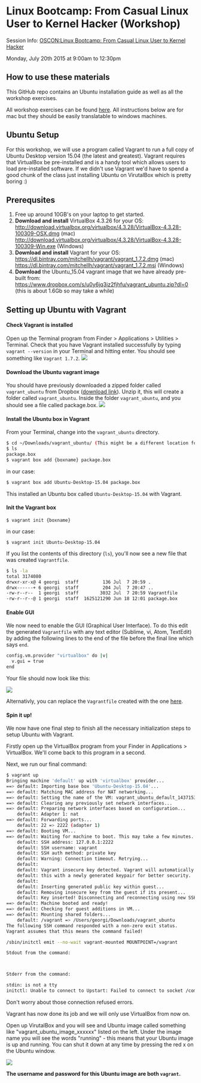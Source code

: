 # Linux Bootcamp: From Casual Linux User to Kernel Hacker (Workshop)

Session Info:
[OSCON:Linux Bootcamp: From Casual Linux User to Kernel Hacker](http://www.oscon.com/open-source-2015/public/schedule/detail/41300)

Monday, July 20th 2015 at 9:00am to 12:30pm

## How to use these materials
This GitHub repo contains an Ubuntu installation guide as well as all the workshop exercises.

All workshop exercises can be found [here](workshop).
All instructions below are for mac but they should be easily translatable to windows machines.

## Ubuntu Setup
For this workshop, we will use a program called Vagrant to run a full copy of Ubuntu Desktop version 15.04 (the latest and greatest). Vagrant requires that VirtualBox be pre-installed and is a handy tool which allows users to load pre-installed software. If we didn't use Vagrant we'd have to spend a good chunk of the class just installing Ubuntu on VirutalBox which is pretty boring :)

## Prerequsites
1. Free up around 10GB's on your laptop to get started.
1. **Download and install** VirtualBox 4.3.26 for your OS:
http://download.virtualbox.org/virtualbox/4.3.28/VirtualBox-4.3.28-100309-OSX.dmg (mac)
http://download.virtualbox.org/virtualbox/4.3.28/VirtualBox-4.3.28-100309-Win.exe (Windows)
1. **Download and install** Vagrant for your OS: https://dl.bintray.com/mitchellh/vagrant/vagrant_1.7.2.dmg (mac)
https://dl.bintray.com/mitchellh/vagrant/vagrant_1.7.2.msi (Windows)
1. **Download** the Ubuntu_15.04 vagrant image that we have already pre-built from: https://www.dropbox.com/s/u0y6jq3iz2fjhfu/vagrant_ubuntu.zip?dl=0 (this is about 1.6Gb so may take a while)

## Setting up Ubuntu with Vagrant

#### Check Vagrant is installed
Open up the Terminal program from Finder > Applications > Utilities > Terminal.
Check that you have Vagrant installed successfully by typing `vagrant --version` in your Terminal and hitting enter. You should see something like `Vagrant 1.7.2`.
![](images/vagrant_version.png)

#### Download the Ubuntu vagrant image
You should have previously downloaded a zipped folder called `vagrant_ubuntu` from Dropbox ([download link](https://www.dropbox.com/s/u0y6jq3iz2fjhfu/vagrant_ubuntu.zip?dl=0)).
Unzip it, this will create a folder called `vagrant_ubuntu`. Inside the folder `vagrant_ubuntu`, and you should see a file called package.box.
![](images/finder_image.png)

#### Install the Ubuntu box in Vagrant
From your Terminal, change into the `vagrant_ubuntu` directory.

```bash
$ cd ~/Downloads/vagrant_ubuntu/ (This might be a different location for you)           # cd = change directory
$ ls
package.box
$ vagrant box add {boxname} package.box
```
in our case:
```bash
$ vagrant box add Ubuntu-Desktop-15.04 package.box
```
This installed an Ubuntu box called `Ubuntu-Desktop-15.04` with Vagrant.

#### Init the Vagrant box
```
$ vagrant init {boxname}
```
in our case:
```
$ vagrant init Ubuntu-Desktop-15.04
```
If you list the contents of this directory (`ls`), you'll now see a new file that was created `Vagrantfile`.

```bash
$ ls -la
total 3174080
drwxr-xr-x@ 4 georgi  staff         136 Jul  7 20:59 .
drwx------+ 6 georgi  staff         204 Jul  7 20:47 ..
-rw-r--r--  1 georgi  staff        3032 Jul  7 20:59 Vagrantfile
-rw-r--r--@ 1 georgi  staff  1625121290 Jun 18 12:01 package.box
```

#### Enable GUI
We now need to enable the GUI (Graphical User Interface). To do this edit the generated `Vagrantfile` with any text editor (Sublime, vi, Atom, TextEdit) by adding the following lines to the end of the file before the final line which says `end`.

```bash
config.vm.provider "virtualbox" do |v|
  v.gui = true
end
```
Your file should now look like this:

![](images/vagrantfile.png)

Alternativly, you can replace the `Vagrantfile` created with the one [here](https://raw.githubusercontent.com/GeorgiCodes/linux_bootcamp/master/downloads/vagrant_ubuntu_image/Vagrantfile).

#### Spin it up!
We now have one final step to finish all the necessary initialization steps to setup Ubuntu with Vagrant.

Firstly open up the VirtualBox program from your Finder in Applications > VirtualBox. We'll come back to this program in a second.

Next, we run our final command:
```bash
$ vagrant up
Bringing machine 'default' up with 'virtualbox' provider...
==> default: Importing base box 'Ubuntu-Desktop-15.04'...
==> default: Matching MAC address for NAT networking...
==> default: Setting the name of the VM: vagrant_ubuntu_default_1437153016907_32911
==> default: Clearing any previously set network interfaces...
==> default: Preparing network interfaces based on configuration...
    default: Adapter 1: nat
==> default: Forwarding ports...
    default: 22 => 2222 (adapter 1)
==> default: Booting VM...
==> default: Waiting for machine to boot. This may take a few minutes...
    default: SSH address: 127.0.0.1:2222
    default: SSH username: vagrant
    default: SSH auth method: private key
    default: Warning: Connection timeout. Retrying...
    default:
    default: Vagrant insecure key detected. Vagrant will automatically replace
    default: this with a newly generated keypair for better security.
    default:
    default: Inserting generated public key within guest...
    default: Removing insecure key from the guest if its present...
    default: Key inserted! Disconnecting and reconnecting using new SSH key...
==> default: Machine booted and ready!
==> default: Checking for guest additions in VM...
==> default: Mounting shared folders...
    default: /vagrant => /Users/georgi/Downloads/vagrant_ubuntu
The following SSH command responded with a non-zero exit status.
Vagrant assumes that this means the command failed!

/sbin/initctl emit --no-wait vagrant-mounted MOUNTPOINT=/vagrant

Stdout from the command:



Stderr from the command:

stdin: is not a tty
initctl: Unable to connect to Upstart: Failed to connect to socket /com/ubuntu/upstart: Connection refused
```
Don't worry about those connection refused errors.

Vagrant has now done its job and we will only use VirtualBox from now on.

Open up VirutalBox and you will see and Ubuntu image called something like "vagrant_ubuntu_image_xxxxxx" listed on the left. Under the image name you will see the words "running" - this means that your Ubuntu image is up and running. You can shut it down at any time by pressing the red x on the Ubuntu window.

![](images/vagrant_version.png)

**The username and password for this Ubuntu image are both `vagrant`.**
